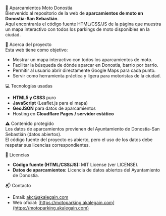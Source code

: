 🛵 Aparcamientos Moto Donostia  
Bienvenido al repositorio de la web de **aparcamientos de moto en Donostia-San Sebastián**.  
Aquí encontrarás el código fuente HTML/CSS/JS de la página que muestra un mapa interactivo con todos los parkings de moto disponibles en la ciudad.

🎯 Acerca del proyecto  
Esta web tiene como objetivo:

- Mostrar un mapa interactivo con todos los aparcamientos de moto.  
- Facilitar la búsqueda de dónde aparcar en Donostia, barrio por barrio.  
- Permitir al usuario abrir directamente Google Maps para cada punto.  
- Servir como herramienta práctica y ligera para motoristas de la ciudad.  

💻 Tecnologías usadas  
- **HTML5 y CSS3** puro  
- **JavaScript** (Leaflet.js para el mapa)  
- **GeoJSON** para datos de aparcamientos  
- Hosting en **Cloudflare Pages / servidor estático**  

⚠️ Contenido protegido  
Los datos de aparcamientos provienen del Ayuntamiento de Donostia-San Sebastián (datos abiertos).  
El código fuente del proyecto es abierto, pero el uso de los datos debe respetar sus licencias correspondientes.  

📜 Licencias  
- **Código fuente (HTML/CSS/JS):** MIT License (ver LICENSE).  
- **Datos de aparcamientos:** Licencia de datos abiertos del Ayuntamiento de Donostia.  

📬 Contacto  
- Email: akc@akalegain.com  
- Web oficial: [https://motoparking.akalegain.com](https://motoparking.akalegain.com)  

